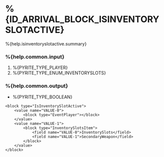 # %{ID_ARRIVAL_BLOCK_ISINVENTORYSLOTACTIVE}

%{help.isinventoryslotactive.summary}

### %{help.common.input}

1. %{PYRITE_TYPE_PLAYER}
2. %{PYRITE_TYPE_ENUM_INVENTORYSLOTS}

### %{help.common.output}

-   %{PYRITE_TYPE_BOOLEAN}

```
<block type="IsInventorySlotActive">
    <value name="VALUE-0">
        <block type="EventPlayer"></block>
    </value>
    <value name="VALUE-1">
        <block type="InventorySlotsItem">
            <field name="VALUE-0">InventorySlots</field>
            <field name="VALUE-1">SecondaryWeapon</field>
        </block>
    </value>
</block>
```